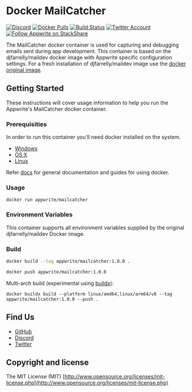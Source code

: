 # Docker MailCatcher

[![Discord](https://img.shields.io/discord/564160730845151244?label=discord&style=flat-square)](https://appwrite.io/discord)
[![Docker Pulls](https://img.shields.io/docker/pulls/appwrite/mailcatcher?color=f02e65&style=flat-square)](https://hub.docker.com/r/appwrite/mailcatcher)
[![Build Status](https://img.shields.io/travis/com/appwrite/docker-mailcatcher?style=flat-square)](https://travis-ci.com/appwrite/docker-mailcatcher)
[![Twitter Account](https://img.shields.io/twitter/follow/appwrite_io?color=00acee&label=twitter&style=flat-square)](https://twitter.com/appwrite_io)
[![Follow Appwrite on StackShare](https://img.shields.io/badge/follow%20on-stackshare-blue?style=flat-square)](https://stackshare.io/appwrite)

The MailCatcher docker container is used for capturing and debugging emails sent during app development. This container is based on the djfarrelly/maildev docker image with Appwrite specific configuration settings. For a fresh installation of djfarrelly/maildev image use the [docker original image](https://github.com/maildev/maildev).

## Getting Started

These instructions will cover usage information to help you run the Appwrite's MailCatcher docker container.

### Prerequisities

In order to run this container you'll need docker installed on the system.

* [Windows](https://docs.docker.com/docker-for-windows/install/)
* [OS X](https://docs.docker.com/docker-for-mac/install/)
* [Linux](https://docs.docker.com/engine/install/)

Refer [docs](https://docs.docker.com/) for general documentation and guides for using docker.

### Usage

```shell
docker run appwrite/mailcatcher
```

### Environment Variables

This container supports all environment variables supplied by the original djfarrelly/maildev Docker image.

### Build

```bash
docker build --tag appwrite/mailcatcher:1.0.0 .

docker push appwrite/mailcatcher:1.0.0
```

Multi-arch build (experimental using [buildx](https://github.com/docker/buildx)):

```
docker buildx build --platform linux/amd64,linux/arm64/v8 --tag appwrite/mailcatcher:1.0.0 --push .
```

## Find Us

* [GitHub](https://github.com/appwrite)
* [Discord](https://appwrite.io/discord)
* [Twitter](https://twitter.com/appwrite_io)

## Copyright and license

The MIT License (MIT) [http://www.opensource.org/licenses/mit-license.php](http://www.opensource.org/licenses/mit-license.php)

